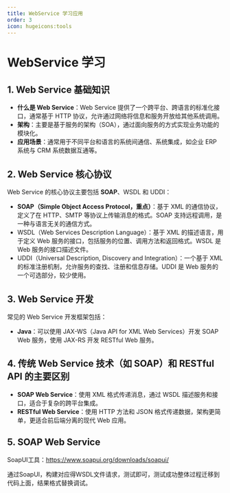 ```yaml
---
title: WebService 学习应用
order: 3
icon: hugeicons:tools
---
```


# WebService 学习

## 1. Web Service 基础知识

- **什么是 Web Service**：Web Service 提供了一个跨平台、跨语言的标准化接口，通常基于 HTTP 协议，允许通过网络将信息和服务开放给其他系统调用。
- **架构**：主要是基于服务的架构（SOA），通过面向服务的方式实现业务功能的模块化。
- **应用场景**：通常用于不同平台和语言的系统间通信、系统集成，如企业 ERP 系统与 CRM 系统数据互通等。



## 2. Web Service 核心协议

Web Service 的核心协议主要包括 **SOAP**、WSDL 和 UDDI：

- **SOAP（Simple Object Access Protocol，重点）**：基于 XML 的通信协议，定义了在 HTTP、SMTP 等协议上传输消息的格式。SOAP 支持远程调用，是一种与语言无关的通信方式。
- WSDL（Web Services Description Language）：基于 XML 的描述语言，用于定义 Web 服务的接口，包括服务的位置、调用方法和返回格式。WSDL 是 Web 服务的接口描述文件。
- UDDI（Universal Description, Discovery and Integration）：一个基于 XML 的标准注册机制，允许服务的查找、注册和信息存储。UDDI 是 Web 服务的一个可选部分，较少使用。



## 3. Web Service 开发

常见的 Web Service 开发框架包括：

- **Java**：可以使用 JAX-WS（Java API for XML Web Services）开发 SOAP Web 服务，使用 JAX-RS 开发 RESTful Web 服务。



## 4. 传统 Web Service 技术（如 SOAP）和 RESTful API 的主要区别

- **SOAP Web Service**：使用 XML 格式传递消息，通过 WSDL 描述服务和接口，适合于复杂的跨平台集成。
- **RESTful Web Service**：使用 HTTP 方法和 JSON 格式传递数据，架构更简单，更适合前后端分离的现代 Web 应用。



## 5. SOAP Web Service 

SoapUI工具：https://www.soapui.org/downloads/soapui/

通过SoapUI，构建对应得WSDL文件请求，测试即可，测试成功整体过程迁移到代码上面，结果格式替换调试。

